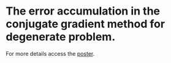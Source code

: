 # The error accumulation in the conjugate gradient method for degenerate problem.

For more details access the [poster](https://github.com/kosmo-tony/Optimization-methods/blob/master/Poster.pdf).
       
